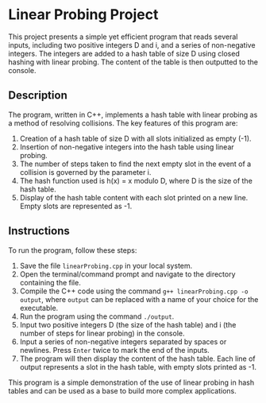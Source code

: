 # Linear Probing Project

This project presents a simple yet efficient program that reads several inputs, including two positive integers D and i, and a series of non-negative integers. The integers are added to a hash table of size D using closed hashing with linear probing. The content of the table is then outputted to the console.

## Description

The program, written in C++, implements a hash table with linear probing as a method of resolving collisions. The key features of this program are:

1. Creation of a hash table of size D with all slots initialized as empty (-1).
2. Insertion of non-negative integers into the hash table using linear probing.
3. The number of steps taken to find the next empty slot in the event of a collision is governed by the parameter i.
4. The hash function used is h(x) = x modulo D, where D is the size of the hash table.
5. Display of the hash table content with each slot printed on a new line. Empty slots are represented as -1.

## Instructions

To run the program, follow these steps:

1. Save the file `linearProbing.cpp` in your local system.
2. Open the terminal/command prompt and navigate to the directory containing the file.
3. Compile the C++ code using the command `g++ linearProbing.cpp -o output`, where `output` can be replaced with a name of your choice for the executable.
4. Run the program using the command `./output`.
5. Input two positive integers D (the size of the hash table) and i (the number of steps for linear probing) in the console.
6. Input a series of non-negative integers separated by spaces or newlines. Press `Enter` twice to mark the end of the inputs.
7. The program will then display the content of the hash table. Each line of output represents a slot in the hash table, with empty slots printed as -1.

This program is a simple demonstration of the use of linear probing in hash tables and can be used as a base to build more complex applications.
